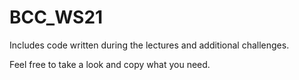 # BCC_WS21

Includes code written during the lectures and additional challenges.

Feel free to take a look and copy what you need.
